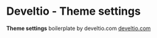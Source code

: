 # Develtio - Theme settings
**Theme settings** boilerplate by develtio.com [develtio.com](https://develtio.com)
